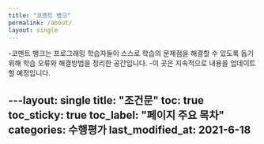 ```yaml
---
title: "코멘트 뱅크"
permalink: /about/
layout: single
---
```


-코멘트 뱅크는 프로그래밍 학습자들이 스스로 학습의 문제점을 해결할 수 있도록 돕기 위해 학습 오류와 해결방법을 정리한 공간입니다.
-이 곳은 지속적으로 내용을 업데이트할 예정입니다.

---layout: single
title: "조건문"
toc: true
toc_sticky: true
toc_label: "페이지 주요 목차"
categories: 수행평가
last_modified_at: 2021-6-18
---
